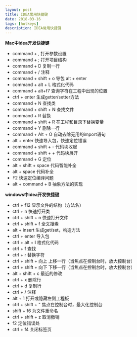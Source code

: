```yaml
---
layout: post
title: IDEA常用快捷键
date: 2018-03-16
tags: [hotkeys]
description: IDEA常用快捷键
---
```


**Mac中idea开发快捷键**
- command + ,   打开参数设置 
- command + ;   打开项目结构 
- command + D   复制一行 
- command + /   注释 
- command + shift + o   导包 alt + enter 
- command + alt + L     格式化代码 
- command + alt+f7  查询字符在工程中出现的位置 
- ctrl + enter  生成getter/setter方法 
- command + N     查找类 
- command + shift + N     查找文件 
- command + R     替换 
- command + shift + R     在工程和目录下替换变量 
- command + Y     删除一行 
- command + Alt + O   自动去除无用的import语句 
- alt + enter     快速导入包，快速定位错误 
- command + shift +  -    代码块收起 
- command + shift + +     代码块展开 
- command + G     定位 
- alt + shift + space     代码智能补全 
- alt + space     代码补全 
- F2  快速定位编译问题 
- alt + command + B   抽象方法的实现

**windows中idea开发快捷键**
- ctrl + f12 显示文件的结构（方法名） 
- ctrl + n 快速打开类 
- ctrl + shift + n 快速打开文件 
- ctrl + shift + f 全文搜素 
- alt + insert 生成get/set，构造方法 
- ctrl + enter 导入包 
- ctrl + alt + l 格式化代码 
- ctrl + f 查找 
- ctrl + r 替换字符 
- ctrl + shift + 向上 上移一行（当焦点在控制台时，放大控制台） 
- ctrl + shift + 向下 下移一行（当焦点在控制台时，放大控制台） 
- alt + shift + c 最近的修改 
- ctrl + x 删除行 
- ctrl + d 复制行 
- ctrl + / 注释 
- alt + 1 打开或隐藏左侧工程板 
- ctrl + shift + " 焦点在控制台时，最大化控制台 
- shift + f6 为文件重命名 
- ctrl + shift + z 取消撤销 
- f2 定位错误处 
- ctrl + f4 关闭标签页